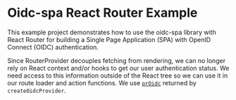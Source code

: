 # Oidc-spa React Router Example

This example project demonstrates how to use the oidc-spa library with React Router for building a Single Page Application (SPA) with OpenID Connect (OIDC) authentication.

Since RouterProvider decouples fetching from rendering, we can no longer rely on React context and/or hooks to get our user authentication status. We need access to this information outside of the React tree so we can use it in our route loader and action functions. We use [`prOidc`](src/oidc.tsx#L5) returned by `createOidcProvider`.

